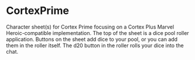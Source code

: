 # CortexPrime
Character sheet(s) for Cortex Prime focusing on a Cortex Plus Marvel Heroic-compatible implementation.
The top of the sheet is a dice pool roller application. 
Buttons on the sheet add dice to your pool, or you can add them in the roller itself.
The d20 button in the roller rolls your dice into the chat.
